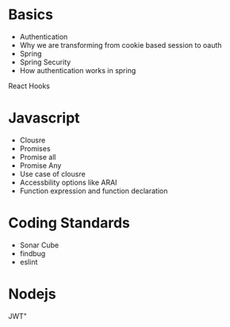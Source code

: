 # Basics 
- Authentication
- Why we are transforming from cookie based session to oauth
- Spring
- Spring Security
- How authentication works in spring

React
Hooks

# Javascript
- Clousre
- Promises
- Promise all
- Promise Any
- Use case of clousre
- Accessbility options like ARAI
- Function expression and function declaration

# Coding Standards
- Sonar Cube
- findbug
- eslint

# Nodejs
JWT"